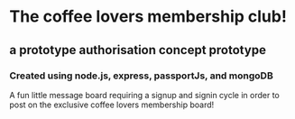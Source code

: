 # The coffee lovers membership club!

## a prototype authorisation concept prototype

### Created using node.js, express, passportJs, and mongoDB

A fun little message board requiring a signup and signin cycle in order to post on the exclusive coffee lovers membership board!
